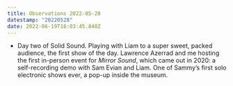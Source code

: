 ```yaml
---
title: Observations 2022-05-28
datestamp: "20220528"
date: 2022-06-19T16:03:45.840Z
---
```

- Day two of Solid Sound. Playing with Liam to a super sweet, packed audience, the first show of the day. Lawrence Azerrad and me hosting the first in-person event for *Mirror Sound*, which came out in 2020: a self-recording demo with Sam Evian and Liam. One of Sammy’s first solo electronic shows ever, a pop-up inside the museum.